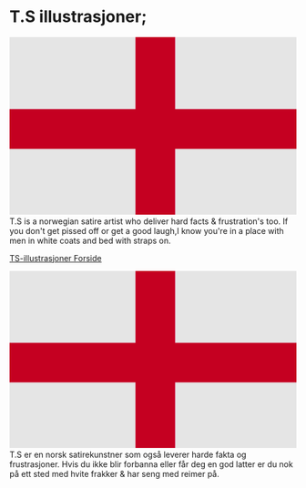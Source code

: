 # T.S illustrasjoner;

![Engelsk text](uk.png)T.S is a norwegian satire artist who
 deliver hard facts & frustration's too. If you don't get pissed off or get a good laugh,I know you're in a place with men in white coats and bed with straps on.
 
<a href="https://codeandpranks.github.io/TS-illustrasjoner" target="_blank">TS-illustrasjoner Forside</a>

![Engelsk text](uk.png)T.S er en norsk satirekunstner som også leverer harde fakta og frustrasjoner.
Hvis du ikke blir forbanna eller får deg en god latter er du nok på ett sted med hvite frakker & har seng med reimer på.
